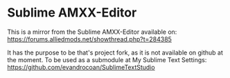 # Sublime AMXX-Editor

This is a mirror from the Sublime AMXX-Editor available on: https://forums.alliedmods.net/showthread.php?t=284385


It has the purpose to be that's project fork, as it is not available on github at the moment.
To be used as a submodule at My Sublime Text Settings: https://github.com/evandrocoan/SublimeTextStudio
